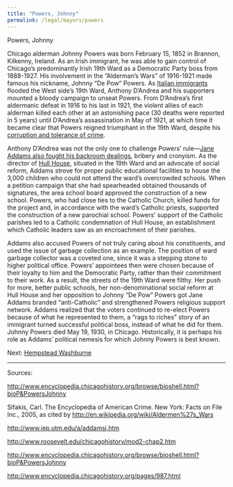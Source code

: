 ```yaml
---
title: "Powers, Johnny"
permalink: /legal/mayors/powers
---
```


Powers, Johnny

Chicago alderman Johnny Powers was born February 15, 1852 in Brannon, Kilkenny, Ireland. As an Irish immigrant, he was able to gain control of Chicago’s predominantly Irish 19th Ward as a Democratic Party boss from 1888-1927. His involvement in the “Alderman’s Wars” of 1916-1921 made famous his nickname, Johnny “De Pow” Powers. As [Italian immigrants](http://www.encyclopedia.chicagohistory.org/pages/758.html) flooded the West side’s 19th Ward, Anthony D’Andrea and his supporters mounted a bloody campaign to unseat Powers. From D’Andrea’s first aldermanic defeat in 1916 to his last in 1921, the violent allies of each alderman killed each other at an astonishing pace (30 deaths were reported in 5 years) until D’Andrea’s assassination in May of 1921, at which time it became clear that Powers reigned triumphant in the 19th Ward, despite his [corruption and tolerance of crime](/documentbrowser/?nodeid=57734&page=132). 

Anthony D’Andrea was not the only one to challenge Powers’ rule—[Jane Addams also fought his backroom dealings](/documentbrowser/nodeid=57734&page=133), bribery and cronyism. As the director of [Hull House](/historical/hullhouse), situated in the 19th Ward and an advocate of social reform, Addams strove for proper public educational facilities to house the 3,000 children who could not attend the ward’s overcrowded schools. When a petition campaign that she had spearheaded obtained thousands of signatures, the area school board approved the construction of a new school. Powers, who had close ties to the Catholic Church, killed funds for the project and, in accordance with the ward’s Catholic priests, supported the construction of a new parochial school. Powers’ support of the Catholic parishes led to a Catholic condemnation of Hull House, an establishment which Catholic leaders saw as an encroachment of their parishes. 

Addams also accused Powers of not truly caring about his constituents, and used the issue of garbage collection as an example. The position of ward garbage collector was a coveted one, since it was a stepping stone to higher political office. Powers’ appointees then were chosen because of their loyalty to him and the Democratic Party, rather than their commitment to their work. As a result, the streets of the 19th Ward were filthy. Her push for more, better public schools, her non-denominational social reform at Hull House and her opposition to Johnny “De Pow” Powers got Jane Addams branded “anti-Catholic” and strengthened Powers religious support network. Addams realized that the voters continued to re-elect Powers because of what he represented to them, a “rags to riches” story of an immigrant turned successful political boss, instead of what he did for them. Johnny Powers died May 19, 1930, in Chicago. Historically, it is perhaps his role as Addams’ political nemesis for which Johnny Powers is best known. 

Next:  [Hempstead Washburne](/legal/mayors/washburne)

---
Sources:

http://www.encyclopedia.chicagohistory.org/browse/bioshell.html?bioP&PowersJohnny

Sifakis, Carl. The Encyclopedia of American Crime. New York: Facts on File Inc., 2005, as cited by http://en.wikipedia.org/wiki/Aldermen%27s_Wars

http://www.iep.utm.edu/a/addamsj.htm

http://www.roosevelt.edu/chicagohistory/mod2-chap2.htm

http://www.encyclopedia.chicagohistory.org/browse/bioshell.html?bioP&PowersJohnny

http://www.encyclopedia.chicagohistory.org/pages/987.html
